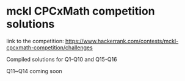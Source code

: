 # mckl CPCxMath competition solutions

link to the competition: https://www.hackerrank.com/contests/mckl-cpcxmath-competition/challenges

Compiled solutions for Q1-Q10 and Q15-Q16

Q11~Q14 coming soon
